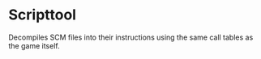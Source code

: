 # Scripttool

Decompiles SCM files into their instructions using the same call tables as the game itself.